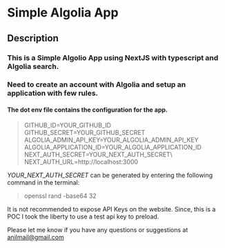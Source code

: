 
# Simple Algolia App

## Description

### This is a Simple Algolio App using NextJS with typescript and Algolia search.
### Need to create an account with Algolia and setup an application with few rules.

#### The dot env file contains the configuration for the app.

> GITHUB_ID=YOUR_GITHUB_ID\
> GITHUB_SECRET=YOUR_GITHUB_SECRET\
> ALGOLIA_ADMIN_API_KEY=YOUR_ALGOLIA_ADMIN_API_KEY\
> ALGOLIA_APPLICATION_ID=YOUR_ALGOLIA_APPLICATION_ID\
> NEXT_AUTH_SECRET=YOUR_NEXT_AUTH_SECRET\ 
> NEXT_AUTH_URL=http://localhost:3000

*YOUR_NEXT_AUTH_SECRET* can be generated by entering the following command
in the terminal:

>openssl rand -base64 32


It is not recommended to expose API Keys on the website. Since, this is a POC I took the liberty to use a test api key to preload.


Please let me know if you have any questions or suggestions at anilmail@gmail.com
